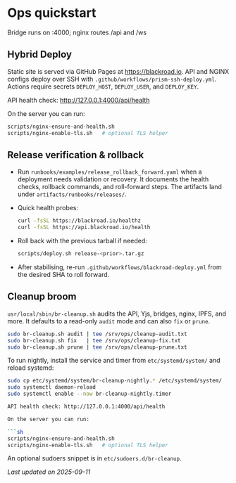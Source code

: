 # Ops quickstart
Bridge runs on :4000; nginx routes /api and /ws

## Hybrid Deploy

Static site is served via GitHub Pages at https://blackroad.io.
API and NGINX configs deploy over SSH with `.github/workflows/prism-ssh-deploy.yml`.
Actions require secrets `DEPLOY_HOST`, `DEPLOY_USER`, and `DEPLOY_KEY`.

API health check: http://127.0.0.1:4000/api/health

On the server you can run:

```sh
scripts/nginx-ensure-and-health.sh
scripts/nginx-enable-tls.sh   # optional TLS helper
```

## Release verification & rollback

- Run `runbooks/examples/release_rollback_forward.yaml` when a deployment needs
  validation or recovery. It documents the health checks, rollback commands, and
  roll-forward steps. The artifacts land under `artifacts/runbooks/releases/`.
- Quick health probes:

  ```sh
  curl -fsSL https://blackroad.io/healthz
  curl -fsSL https://api.blackroad.io/health
  ```
- Roll back with the previous tarball if needed:

  ```sh
  scripts/deploy.sh release-<prior>.tar.gz
  ```
- After stabilising, re-run `.github/workflows/blackroad-deploy.yml` from the
  desired SHA to roll forward.

## Cleanup broom

`usr/local/sbin/br-cleanup.sh` audits the API, Yjs, bridges, nginx, IPFS, and more. It defaults to a read-only `audit` mode and can also `fix` or `prune`.

```sh
sudo br-cleanup.sh audit | tee /srv/ops/cleanup-audit.txt
sudo br-cleanup.sh fix   | tee /srv/ops/cleanup-fix.txt
sudo br-cleanup.sh prune | tee /srv/ops/cleanup-prune.txt
```

To run nightly, install the service and timer from `etc/systemd/system/` and reload systemd:

```sh
sudo cp etc/systemd/system/br-cleanup-nightly.* /etc/systemd/system/
sudo systemctl daemon-reload
sudo systemctl enable --now br-cleanup-nightly.timer

API health check: http://127.0.0.1:4000/api/health

On the server you can run:

```sh
scripts/nginx-ensure-and-health.sh
scripts/nginx-enable-tls.sh   # optional TLS helper
```

An optional sudoers snippet is in `etc/sudoers.d/br-cleanup`.


_Last updated on 2025-09-11_
